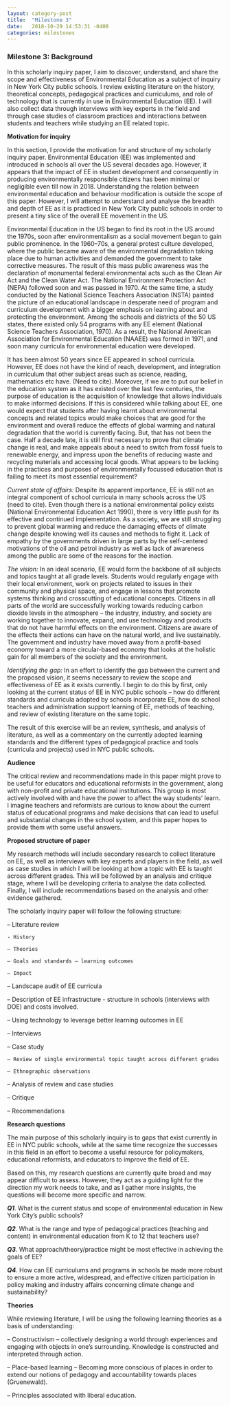 ```yaml
---
layout: category-post
title:  "Milestone 3"
date:   2018-10-29 14:53:31 -0400
categories: milestones
---
```


### Milestone 3: Background

In this scholarly inquiry paper, I aim to discover, understand, and share the scope and effectiveness of Environmental Education as a subject of inquiry in New York City public schools. I review existing literature on the history, theoretical concepts, pedagogical practices and curriculums, and role of technology that is currently in use in Environmental Education (EE). I will also collect data through interviews with key experts in the field and through case studies of classroom practices and interactions between students and teachers while studying an EE related topic.


**Motivation for inquiry**

In this section, I provide the motivation for and structure of my scholarly inquiry paper. Environmental Education (EE) was implemented and introduced in schools all over the US  several decades ago. However, it appears that the impact of EE in student development and consequently in producing environmentally responsible citizens has been minimal or negligible even till now in 2018. Understanding the relation between environmental education and behaviour modification is outside the scope of this paper. However, I will attempt to understand and analyse the breadth and depth of EE as it is practiced in New York City public schools in order to present a tiny slice of the overall EE movement in the US.


Environmental Education in the US began to find its root in the US around the 1970s, soon after environmentalism as a social movement began to gain public prominence. In the 1960–70s, a general protest culture developed, where the public became aware of the environmental degradation taking place due to human activities and demanded the government to take corrective measures. The result of this mass public awareness was the declaration of monumental federal environmental acts such as the Clean Air Act and the Clean Water Act. The National Environment Protection Act (NEPA) followed soon and was passed in 1970. At the same time, a study conducted by the National Science Teachers Association (NSTA) painted the picture of an educational landscape in desperate need of program and curriculum development with a bigger emphasis on learning about and protecting the environment. Among the schools and districts of the 50 US states, there existed only 54 programs with any EE element (National Science Teachers Association, 1970). As a result, the National American Association for Environmental Education (NAAEE) was formed in 1971, and soon many curricula for environmental education were developed.


It has been almost 50 years since EE appeared in school curricula. However, EE does not have the kind of reach, development, and integration in curriculum that other subject areas such as science, reading, mathematics etc have. (Need to cite).  Moreover, if we are to put our belief in the education system as it has existed over the last few centuries, the purpose of education is the acquisition of knowledge that allows individuals to make informed decisions. If this is considered while talking about EE, one would expect that students after having learnt about environmental concepts and related topics would make choices that are good for the environment and overall reduce the effects of global warming and natural degradation that the world is currently facing. But, that has not been the case. Half a decade late, it is still first necessary to prove that climate change is real, and make appeals about a need to switch from fossil fuels to renewable energy, and impress upon the benefits of reducing waste and recycling materials and accessing local goods. What appears to be lacking in the practices and purposes of environmentally focussed  education that is failing to meet its most essential requirement?  


*Current state of affairs:*
Despite its apparent importance, EE is still not an integral component of school curricula in many schools across the US (need to cite). Even though there is a national environmental policy exists (National Environmental Education Act 1990), there is very little push for its  effective and continued implementation.
As a society, we are still struggling to prevent global warming and reduce the damaging effects of climate change despite knowing well its causes and methods to fight it. Lack of empathy by the governments driven in large parts by the self-centered motivations of the oil and petrol  industry as well as lack of awareness among the public are some of the reasons for the inaction.


*The vision:*
In an ideal scenario, EE would form the backbone of all subjects and topics taught at all grade levels. Students would regularly engage with their local environment, work on projects related to issues in their community and physical space, and engage in lessons that promote systems thinking and crosscutting of educational concepts.
Citizens in all parts of the world are successfully working towards reducing carbon dioxide levels in the atmosphere – the industry, industry, and society are working together to innovate, expand, and use technology and products that do not have harmful effects on the environment. Citizens are aware of the effects their actions can have on the natural world, and live sustainably. The government and industry have moved away from a profit-based economy toward a more circular-based economy that looks at the holistic gain for all members of the society and the environment.


*Identifying the gap:*
In an effort to identify the gap between the current and the proposed vision, it seems necessary to review the scope and effectiveness of EE  as it exists currently. I begin to do this by first, only looking at the current status of EE in NYC public schools – how do different standards and curricula adopted by schools incorporate EE, how do school teachers and administration support learning of EE, methods of teaching, and review of existing literature on the same topic.


The result of this exercise will be an review, synthesis, and analysis of literature, as well as a commentary on the currently adopted learning standards and the different types of pedagogical practice and tools (curricula and projects) used in NYC public schools.


**Audience**

The critical review and recommendations made in this paper might prove to be useful for educators and educational reformists in the government, along with non-profit and private educational institutions. This group is most actively involved with and have the power to affect the way students’ learn. I imagine teachers and reformists are curious to know about the current status of educational programs and make decisions that can lead to useful and substantial changes in the school system, and this paper hopes to provide them with some useful answers.


**Proposed structure of paper**

My research methods will include secondary research to collect literature on EE, as well as interviews with key experts and players in the field, as well as case studies in which I will be looking at how a topic with EE is taught across different grades. This will be followed by an analysis and critique stage, where I will be developing criteria to analyse the data collected. Finally, I will include recommendations based on the analysis and other evidence gathered.


The scholarly inquiry paper will follow the following structure:

– Literature review

    - History

    – Theories

    – Goals and standards – learning outcomes

    – Impact

– Landscape audit of EE curricula

– Description of EE infrastructure - structure in schools (interviews with DOE) and costs involved.

– Using technology to leverage better learning outcomes in EE

– Interviews

– Case study

    – Review of single environmental topic taught across different grades

    – Ethnographic observations

– Analysis of review and case studies

– Critique

– Recommendations

**Research questions**

The main purpose of this scholarly inquiry is to gaps that exist currently in EE in NYC public schools, while at the same time recognize the successes in this field in an effort to become a useful resource for policymakers, educational reformists, and educators to improve the field of EE.

Based on this, my research questions are currently quite broad and may appear difficult to assess. However, they act as a guiding light for the direction my work needs to take, and as I gather more insights, the questions will become more specific and narrow.

**_Q1_**. What is the current status and scope of environmental education in New York City’s public schools?

**_Q2_**. What is the range and type of pedagogical practices (teaching and content) in environmental education from K to 12 that teachers use?

**_Q3_**. What approach/theory/practice might be most effective in achieving the goals of EE?

**_Q4_**. How can EE curriculums and programs in schools be made more robust to ensure a more active, widespread, and effective citizen participation in policy making and industry affairs concerning climate change and sustainability?


**Theories**

While reviewing literature, I will be using the following learning theories as a basis of understanding:

– Constructivism – collectively designing a world through experiences and engaging with objects in one’s surrounding. Knowledge is constructed and interpreted through action.

– Place-based learning – Becoming more conscious of places in order to  extend our notions of pedagogy and accountability towards places (Gruenewald).

– Principles associated with liberal education.
